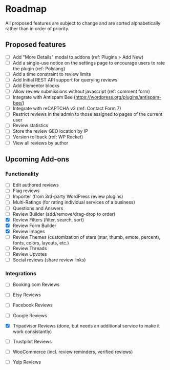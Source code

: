 # Roadmap

All proposed features are subject to change and are sorted alphabetically rather than in order of priority.

## Proposed features

- [ ] Add "More Details" modal to addons (ref: Plugins > Add New)
- [ ] Add a single-use notice on the settings page to encourage users to rate the plugin (ref: Polylang)
- [ ] Add a time constraint to review limits
- [ ] Add Initial REST API support for querying reviews
- [ ] Add Elementor blocks
- [ ] Allow review submissions without javascript (ref: comment form)
- [ ] Integrate with Antispam Bee (https://wordpress.org/plugins/antispam-bee/)
- [ ] Integrate with reCAPTCHA v3 (ref: Contact Form 7)
- [ ] Restrict reviews in the admin to those assigned to pages of the current user
- [ ] Review statistics
- [ ] Store the review GEO location by IP
- [ ] Version rollback (ref: WP Rocket)
- [ ] View all reviews by author

## Upcoming Add-ons

### Functionality

- [ ] Edit authored reviews
- [ ] Flag reviews
- [ ] Importer (from 3rd-party WordPress review plugins)
- [ ] Multi-Ratings (for rating individual services of a business)
- [ ] Questions and Answers
- [ ] Review Builder (add/remove/drag-drop to order)
- [x] Review Filters (filter, search, sort)
- [x] Review Form Builder
- [x] Review Images
- [ ] Review Themes (customization of stars (star, thumb, emote, percent), fonts, colors, layouts, etc.)
- [ ] Review Threads
- [ ] Review Upvotes
- [ ] Social reviews (share review links)

### Integrations

- [ ] Booking.com Reviews
- [ ] Etsy Reviews
- [ ] Facebook Reviews
- [ ] Google Reviews
- [x] Tripadvisor Reviews (done, but needs an additional service to make it work consistantly)
- [ ] Trustpilot Reviews
- [ ] WooCommerce (incl. review reminders, verified reviews)
- [ ] Yelp Reviews

